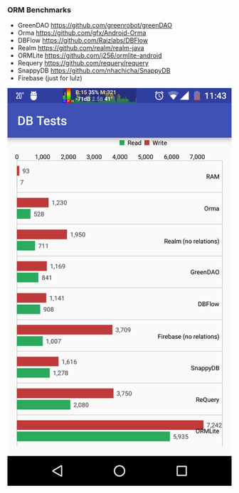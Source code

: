 ### ORM Benchmarks
- GreenDAO https://github.com/greenrobot/greenDAO
- Orma https://github.com/gfx/Android-Orma
- DBFlow https://github.com/Raizlabs/DBFlow
- Realm https://github.com/realm/realm-java
- ORMLite https://github.com/j256/ormlite-android
- Requery https://github.com/requery/requery
- SnappyDB https://github.com/nhachicha/SnappyDB
- Firebase (just for lulz)

![](pics/screenshot.png)

